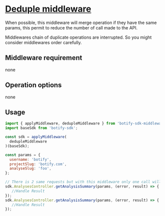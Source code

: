 # [Deduple middleware](../../src/middlewares/dedupleMiddleware.js)

When possible, this middleware will merge operation if they have the same params, this permit to reduce the number of call made to the API.

Middlewares chain of duplicate operations are interrupted. So you might consider middlewares order carefully.

## Middleware requirement
none

## Operation options
none

## Usage
``` javascript
import { applyMiddleware, dedupleMiddleware } from 'botify-sdk-middlewares';
import baseSdk from 'botify-sdk';

const sdk = applyMiddleware(
  dedupleMiddleware
)(baseSdk);

const params = {
  username: 'botify',
  projectSlug: 'botify.com',
  analyseSlug: 'foo',
};

// There is 2 same requests but with this middleware only one call will be made to the API
sdk.AnalysesController.getAnalysisSummary(params, (error, result) => {
   //Handle Result
});
sdk.AnalysesController.getAnalysisSummary(params, (error, result) => {
   //Handle Result
});
```
